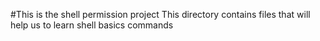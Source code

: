 #This is the shell permission project
This directory contains files that will help us to learn shell basics commands
